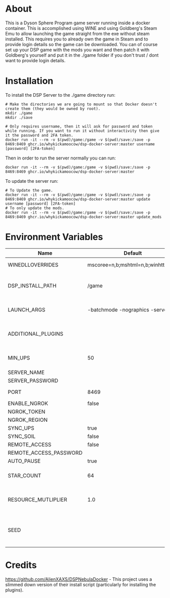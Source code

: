 # About

This is a Dyson Sphere Program game server running inside a docker container. This is accomplished using WINE and using Goldberg's Steam Emu to allow launching the game straight from the exe without steam installed. This requires you to already own the game in Steam and to provide login details so the game can be downloaded. You can of course set up your DSP game with the mods you want and then patch it with Goldberg's yourself and put it in the ./game folder if you don't trust / dont want to provide login details.

# Installation

To install the DSP Server to the ./game directory run:

```
# Make the directories we are going to mount so that Docker doesn't create them (they would be owned by root).
mkdir ./game
mkdir ./save

# Only requires username, then it will ask for password and token while running. If you want to run it without interactivity then give it the password and 2FA token.
docker run -it --rm -v $(pwd)/game:/game -v $(pwd)/save:/save -p 8469:8469 ghcr.io/whykickamoocow/dsp-docker-server:master username [password] [2FA-token]
```

Then in order to run the server normally you can run:

```
docker run -it --rm -v $(pwd)/game:/game -v $(pwd)/save:/save -p 8469:8469 ghcr.io/whykickamoocow/dsp-docker-server:master
```

To update the server run:

```
# To Update the game.
docker run -it --rm -v $(pwd)/game:/game -v $(pwd)/save:/save -p 8469:8469 ghcr.io/whykickamoocow/dsp-docker-server:master update username [password] [2FA-token]
# To only update the mods.
docker run -it --rm -v $(pwd)/game:/game -v $(pwd)/save:/save -p 8469:8469 ghcr.io/whykickamoocow/dsp-docker-server:master update_mods
```

# Environment Variables

| Name                   | Default                            | Description                                                                                     |
| ---------------------- | ---------------------------------- | ----------------------------------------------------------------------------------------------- |
| WINEDLLOVERRIDES       | mscoree=n,b;mshtml=n,b;winhttp=n,b | WINEDLLOVERRIDES as in WINE.                                                                    |
| DSP_INSTALL_PATH       | /game                              | Where in the container DSP should be installed to.                                              |
| LAUNCH_ARGS            | -batchmode -nographics -server     | Arguments to pass to DSP when launching the game.                                               |
| ADDITIONAL_PLUGINS     |                                    | Comma delimited list of additional plugins to install to the server.                            |
| MIN_UPS                | 50                                 | Minimum UPS of client of multiplayer game (BulletTime).                                         |
| SERVER_NAME            |                                    |                                                                                                 |
| SERVER_PASSWORD        |                                    | [Nebula Docs](https://github.com/hubastard/nebula/wiki/Setup-Headless-Server#config-options)    |
| PORT                   | 8469                               | The port for the server to listen on                                                            |
| ENABLE_NGROK           | false                              | [Nebula Ngrok Docs](https://github.com/hubastard/nebula/wiki/Hosting-and-Joining#ngrok-support) |
| NGROK_TOKEN            |                                    | [Nebula Ngrok Docs](https://github.com/hubastard/nebula/wiki/Hosting-and-Joining#ngrok-support) |
| NGROK_REGION           |                                    | [Nebula Ngrok Docs](https://github.com/hubastard/nebula/wiki/Hosting-and-Joining#ngrok-support) |
| SYNC_UPS               | true                               | [Nebula Docs](https://github.com/hubastard/nebula/wiki/About-Nebula#shared-resources)           |
| SYNC_SOIL              | false                              | [Nebula Docs](https://github.com/hubastard/nebula/wiki/About-Nebula#shared-resources)           |
| REMOTE_ACCESS          | false                              | [Nebula Docs](https://github.com/hubastard/nebula/wiki/Setup-Headless-Server#config-options)    |
| REMOTE_ACCESS_PASSWORD |                                    | [Nebula Docs](https://github.com/hubastard/nebula/wiki/Setup-Headless-Server#config-options)    |
| AUTO_PAUSE             | true                               | [Nebula Docs](https://github.com/hubastard/nebula/wiki/Setup-Headless-Server#config-options)    |
| STAR_COUNT             | 64                                 | When creating a new save, how large the cluster should be.                                      |
| RESOURCE_MUTLIPLIER    | 1.0                                | What the resource multiplier should be when creating a new save.                                |
| SEED                   |                                    | If left blank, randomly generated. An integer seed for when creating a new save.                |

# Credits

https://github.com/AlienXAXS/DSPNebulaDocker - This project uses a slimmed down version of their install script (particularly for installing the plugins).
